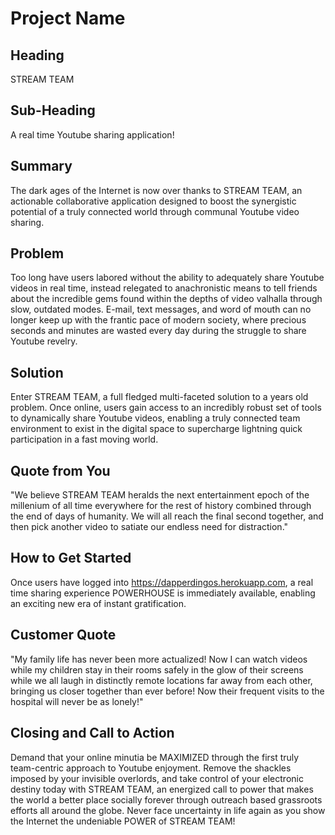 # Project Name #

<!-- 
> This material was originally posted [here](http://www.quora.com/What-is-Amazons-approach-to-product-development-and-product-management). It is reproduced here for posterities sake.

There is an approach called "working backwards" that is widely used at Amazon. They work backwards from the customer, rather than starting with an idea for a product and trying to bolt customers onto it. While working backwards can be applied to any specific product decision, using this approach is especially important when developing new products or features.

For new initiatives a product manager typically starts by writing an internal press release announcing the finished product. The target audience for the press release is the new/updated product's customers, which can be retail customers or internal users of a tool or technology. Internal press releases are centered around the customer problem, how current solutions (internal or external) fail, and how the new product will blow away existing solutions.

If the benefits listed don't sound very interesting or exciting to customers, then perhaps they're not (and shouldn't be built). Instead, the product manager should keep iterating on the press release until they've come up with benefits that actually sound like benefits. Iterating on a press release is a lot less expensive than iterating on the product itself (and quicker!).

If the press release is more than a page and a half, it is probably too long. Keep it simple. 3-4 sentences for most paragraphs. Cut out the fat. Don't make it into a spec. You can accompany the press release with a FAQ that answers all of the other business or execution questions so the press release can stay focused on what the customer gets. My rule of thumb is that if the press release is hard to write, then the product is probably going to suck. Keep working at it until the outline for each paragraph flows. 

Oh, and I also like to write press-releases in what I call "Oprah-speak" for mainstream consumer products. Imagine you're sitting on Oprah's couch and have just explained the product to her, and then you listen as she explains it to her audience. That's "Oprah-speak", not "Geek-speak".

Once the project moves into development, the press release can be used as a touchstone; a guiding light. The product team can ask themselves, "Are we building what is in the press release?" If they find they're spending time building things that aren't in the press release (overbuilding), they need to ask themselves why. This keeps product development focused on achieving the customer benefits and not building extraneous stuff that takes longer to build, takes resources to maintain, and doesn't provide real customer benefit (at least not enough to warrant inclusion in the press release).
 -->
 
## Heading ##
  STREAM TEAM 

## Sub-Heading ##
  A real time Youtube sharing application!

## Summary ##
  The dark ages of the Internet is now over thanks to STREAM TEAM, an actionable collaborative application designed to boost the synergistic potential of a truly connected world through communal Youtube video sharing.  

## Problem ##
  Too long have users labored without the ability to adequately share Youtube videos in real time, instead relegated to anachronistic means to tell friends about the incredible gems found within the depths of video valhalla through slow, outdated modes.  E-mail, text messages, and word of mouth can no longer keep up with the frantic pace of modern society, where precious seconds and minutes are wasted every day during the struggle to share Youtube revelry.

## Solution ##
  Enter STREAM TEAM, a full fledged multi-faceted solution to a years old problem.  Once online, users gain access to an incredibly robust set of tools to dynamically share Youtube videos, enabling a truly connected team environment to exist in the digital space to supercharge lightning quick participation in a fast moving world.  

## Quote from You ##
  "We believe STREAM TEAM heralds the next entertainment epoch of the millenium of all time everywhere for the rest of history combined through the end of days of humanity.  We will all reach the final second together, and then pick another video to satiate our endless need for distraction."

## How to Get Started ##
  Once users have logged into https://dapperdingos.herokuapp.com, a real time sharing experience POWERHOUSE is immediately available, enabling an exciting new era of instant gratification.  

## Customer Quote ##
  "My family life has never been more actualized!  Now I can watch videos while my children stay in their rooms safely in the glow of their screens while we all laugh in distinctly remote locations far away from each other, bringing us closer together than ever before!  Now their frequent visits to the hospital will never be as lonely!"

## Closing and Call to Action ##
  Demand that your online minutia be MAXIMIZED through the first truly team-centric approach to Youtube enjoyment.  Remove the shackles imposed by your invisible overlords, and take control of your electronic destiny today with STREAM TEAM, an energized call to power that makes the world a better place socially forever through outreach based grassroots efforts all around the globe.  Never face uncertainty in life again as you show the Internet the undeniable POWER of STREAM TEAM!
